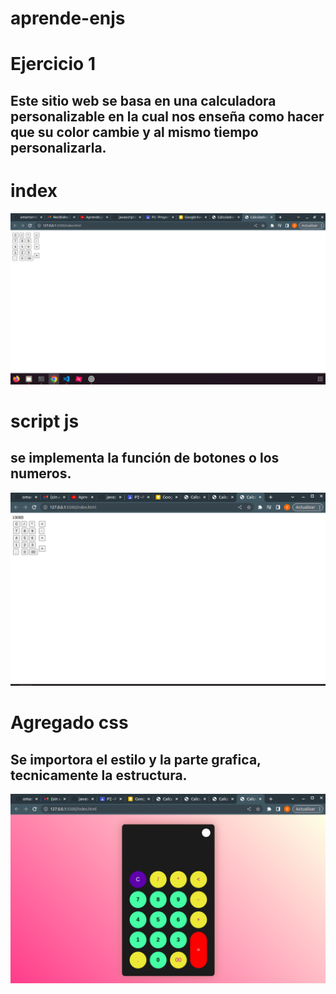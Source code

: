 # aprende-enjs

# Ejercicio 1
## Este sitio web se basa en una calculadora personalizable en la cual nos enseña como hacer que su color cambie y al mismo tiempo personalizarla.
# index
![Calculadora](img/foto1.png "Calculadora")

# script js
## se implementa la función de botones o los numeros.
![Calculadora](img/foto2.png "Calculadora")


# Agregado css
## Se importora el estilo y la parte grafica, tecnicamente la estructura.
![Calculadora](img/foto3.png "Calculadora")